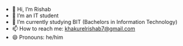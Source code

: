 - 👋 Hi, I’m Rishab
- 👀 I’m an IT student 
- 🌱 I’m currently studying BIT (Bachelors in Information Technology)
- 📫 How to reach me: khakurelrishab7@gmail.com
- 😄 Pronouns: he/him


